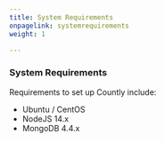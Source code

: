 ```yaml
---
title: System Requirements
onpagelink: systemrequirements
weight: 1

---
```


### **System Requirements**

Requirements to set up Countly include:

*   Ubuntu / CentOS
*   NodeJS 14.x
*   MongoDB 4.4.x
